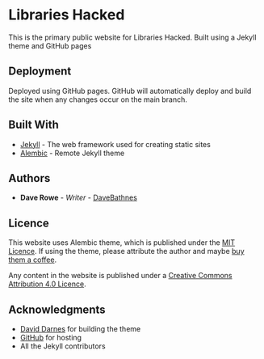 # Libraries Hacked

This is the primary public website for Libraries Hacked. Built using a Jekyll theme and GitHub pages

## Deployment

Deployed using GitHub pages. GitHub will automatically deploy and build the site when any changes occur on the main branch.

## Built With

- [Jekyll](https://jekyllrb.com/) - The web framework used for creating static sites
- [Alembic](https://github.com/daviddarnes/alembic) - Remote Jekyll theme

## Authors

- **Dave Rowe** - _Writer_ - [DaveBathnes](https://github.com/DaveBathnes)

## Licence

This website uses Alembic theme, which is published under the [MIT Licence](https://github.com/daviddarnes/alembic/blob/main/LICENSE). If using the theme, please attribute the author and maybe [buy them a coffee](https://buymeacoffee.com/daviddarnes#support).

Any content in the website is published under a [Creative Commons Attribution 4.0 Licence](https://creativecommons.org/licenses/by/4.0/).

## Acknowledgments

- [David Darnes](https://github.com/daviddarnes) for building the theme
- [GitHub](https://www.github.com) for hosting
- All the Jekyll contributors
